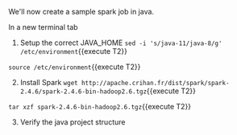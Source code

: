 We'll now create a sample spark job in java.

In a new terminal tab

1. Setup the correct JAVA_HOME
`sed -i 's/java-11/java-8/g' /etc/environment`{{execute T2}}

`source /etc/environment`{{execute T2}}

2. Install Spark
`wget http://apache.crihan.fr/dist/spark/spark-2.4.6/spark-2.4.6-bin-hadoop2.6.tgz`{{execute T2}}

`tar xzf spark-2.4.6-bin-hadoop2.6.tgz`{{execute T2}}

3. Verify the java project structure




